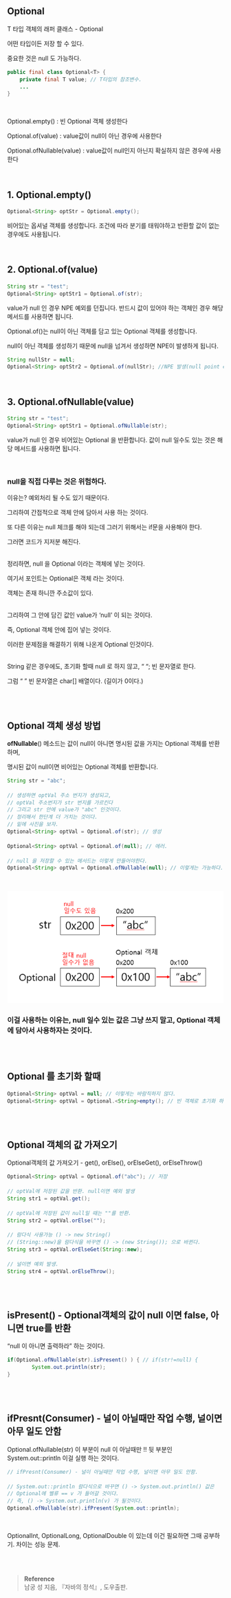 ## Optional<T>

T 타입 객체의 래퍼 클래스 - Optional<T>

어떤 타입이든 저장 할 수 있다. 

중요한 것은 null 도 가능하다.

```java
public final class Optional<T> {
	private final T value; // T타입의 참조변수.
	...
}
```
	
<br/>
	
	
Optional.empty() : 빈 Optional 객체 생성한다
	
Optional.of(value) : value값이 null이 아닌 경우에 사용한다
	
Optional.ofNullable(value) : value값이 null인지 아닌지 확실하지 않은 경우에 사용한다	
	
	
<br/>	
	
	
## 1. Optional.empty()

```java
Optional<String> optStr = Optional.empty();
```	
비어있는 옵셔널 객체를 생성합니다. 조건에 따라 분기를 태워야하고 반환할 값이 없는 경우에도 사용됩니다.	 	
	
<br/>		
	
## 2. Optional.of(value)

```java
String str = "test";
Optional<String> optStr1 = Optional.of(str);
```
	
value가 null 인 경우 NPE 예외를 던집니다. 반드시 값이 있어야 하는 객체인 경우 해당 메서드를 사용하면 됩니다.	
	
Optional.of()는 null이 아닌 객체를 담고 있는 Optional 객체를 생성합니다. 

null이 아닌 객체를 생성하기 때문에 null을 넘겨서 생성하면 NPE이 발생하게 됩니다. 

```java	
String nullStr = null;
Optional<String> optStr2 = Optional.of(nullStr); //NPE 발생(null point exception)
```	
	
<br/>

## 3. Optional.ofNullable(value)

```java
String str = "test";
Optional<String> optStr1 = Optional.ofNullable(str);
```
	
value가 null 인 경우 비어있는 Optional 을 반환합니다. 값이 null 일수도 있는 것은 해당 메서드를 사용하면 됩니다.		
	

	
<br/>

### null을 직접 다루는 것은 위험하다. 

이유는? 예외처리 될 수도 있기 때문이다.

그리하여 간접적으로 객체 안에 담아서 사용 하는 것이다.

또 다른 이유는 null 체크를 해야 되는데 그러기 위해서는 if문을 사용해야 한다.

그러면 코드가 지저분 해진다.

<br/>정리하면, null 을 Optional<T> 이라는 객체에 넣는 것이다.

여기서 포인트는 Optional<T>은 객체 라는 것이다.

객체는 존재 하니깐 주소값이 있다. 

<br/>그리하여 그 안에 담긴 값인 value가 ‘null’ 이 되는 것이다.

즉, Optional<T> 객체 안에 집어 넣는 것이다.

이러한 문제점을 해결하기 위해 나온게 Optional<T> 인것이다.

<br/>String 같은 경우에도, 초기화 할때 null 로 하지 않고, “ “; 빈 문자열로 한다.

그럼 “ ” 빈 문자열은 char[] 배열이다. (길이가 0이다.)

<br/><br/>

## Optional<T> 객체 생성 방법

**ofNullable**() 메소드는 값이 null이 아니면 명시된 값을 가지는 Optional 객체를 반환하며, 

명시된 값이 null이면 비어있는 Optional 객체를 반환합니다.

```java
String str = "abc";

// 생성하면 optVal 주소 번지가 생성되고, 
// optVal 주소번지가 str 번지를 가르킨다
// 그리고 str 안에 value가 "abc" 인것이다.
// 정리해서 한단계 더 거치는 것이다.
// 밑에 사진을 보자.
Optional<String> optVal = Optional.of(str); // 생성

Optional<String> optVal = Optional.of(null); // 에러.

// null 을 저장할 수 있는 메서드는 이렇게 만들어야한다.
Optional<String> optVal = Optional.ofNullable(null); // 이렇게는 가능하다.
```

<br/>


![이미지](/programming/img/옵셔널.PNG)

### 이걸 사용하는 이유는, null 일수 있는 값은 그냥 쓰지 말고, Optional<T> 객체에 담아서 사용하자는 것이다.

<br/><br/>

## Optional<T> 를 초기화 할때

```java
Optional<String> optVal = null; // 이렇게는 바람직하지 않다.
Optional<String> optVal = Optional.<String>empty(); // 빈 객체로 초기화 하자.
```

<br/><br/>

## Optional<T> 객체의 값 가져오기

Optional객체의 값 가져오기 - get(), orElse(), orElseGet(), orElseThrow()

```java
Optional<String> optVal = Optional.of("abc"); // 저장

// optVal에 저장된 값을 반환. null이면 예외 발생
String str1 = optVal.get();

// optVal에 저장된 값이 null일 때는 ""를 반환.
String str2 = optVal.orElse("");

// 람다식 사용가능 () -> new String()
// (String::new)을 람다식을 바꾸면 () -> (new String()); 으로 바뀐다.
String str3 = optVal.orElseGet(String::new);

// 널이면 예외 발생.
String str4 = optVal.orElseThrow();
```

<br/><br/>

## isPresent() - Optional객체의 값이 null 이면 false, 아니면 true를 반환

“null 이 아니면 출력하라” 하는 것이다.

```java
if(Optional.ofNullable(str).isPresent() ) { // if(str!=null) {
		System.out.println(str);
}
```

<br/><br/>

## ifPresnt(Consumer) - 널이 아닐때만 작업 수행, 널이면 아무 일도 안함

Optional.ofNullable(str) 이 부분이 null 이 아닐때만 !! 뒷 부분인 System.out::println 이걸 실행 하는 것이다.

```java
// ifPresnt(Consumer) - 널이 아닐때만 작업 수행, 널이면 아무 일도 안함.

// System.out::println 람다식으로 바꾸면 () -> System.out.println() 값은 
// Optional에 벨류 == v 가 들어갈 것이다.
// 즉, () -> System.out.println(v) 가 될것이다.
Optional.ofNullable(str).ifPresent(System.out::println);
```
<br/>

OptionalInt, OptionalLong, OptionalDouble 이 있는데 이건 필요하면 그때 공부하기. 차이는 성능 문제.

<br/><br/>

>**Reference**
><br/>남궁 성 지음, 『자바의 정석』, 도우출판.
